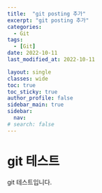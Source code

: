 ```yaml
---
title:  "git posting 추가"
excerpt: "git posting 추가"
categories:
  - Git
tags:
  - [Git]
date: 2022-10-11
last_modified_at: 2022-10-11

layout: single
classes: wide
toc: true
toc_sticky: true
author_profile: false
sidebar_main: true
sidebar:
  nav:
# search: false
---
```


# git 테스트

git 테스트입니다.
